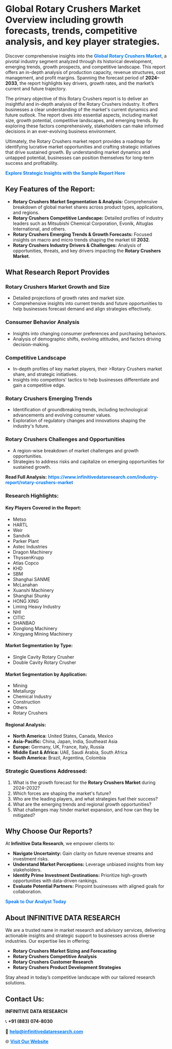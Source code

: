 <h1>Global Rotary Crushers Market Overview including growth forecasts, trends, competitive analysis, and key player strategies.</h1>
<p>
Discover comprehensive insights into the 
<a href="https://www.infinitivedataresearch.com/industry-report/rotary-crushers-market" rel="dofollow" style="color: #007BFF; text-decoration: none;"><strong>Global Rotary Crushers Market</strong></a>, a pivotal industry segment analyzed through its historical development, emerging trends, growth prospects, and competitive landscape. This report offers an in-depth analysis of production capacity, revenue structures, cost management, and profit margins. Spanning the forecast period of <strong>2024–2033</strong>, the report highlights key drivers, growth rates, and the market’s current and future trajectory.
</p>
<p>
The primary objective of this Rotary Crushers report is to deliver an insightful and in-depth analysis of the Rotary Crushers industry. It offers businesses a clear understanding of the market's current dynamics and future outlook. The report dives into essential aspects, including market size, growth potential, competitive landscapes, and emerging trends. By exploring these factors comprehensively, stakeholders can make informed decisions in an ever-evolving business environment.
</p>
<p>
Ultimately, the Rotary Crushers market report provides a roadmap for identifying lucrative market opportunities and crafting strategic initiatives that drive sustained growth. By understanding market dynamics and untapped potential, businesses can position themselves for long-term success and profitability.
</p>
<p>
<a href="https://www.infinitivedataresearch.com/request-sample/reportId=102951" style="color: #007BFF; text-decoration: none;"><strong>Explore Strategic Insights with the Sample Report Here</strong></a>
</p>

<h2>Key Features of the Report:</h2>
<ul>
<li><strong>Rotary Crushers Market Segmentation & Analysis:</strong> Comprehensive breakdown of global market shares across product types, applications, and regions.</li>
<li><strong>Rotary Crushers Competitive Landscape:</strong> Detailed profiles of industry leaders such as Mitsubishi Chemical Corporation, Evonik, Altuglas International, and others.</li>
<li><strong>Rotary Crushers Emerging Trends & Growth Forecasts:</strong> Focused insights on macro and micro trends shaping the market till <strong>2032</strong>.</li>
<li><strong>Rotary Crushers Industry Drivers & Challenges:</strong> Analysis of opportunities, threats, and key drivers impacting the <strong>Rotary Crushers Market</strong>.</li>
</ul>

<h2>What Research Report Provides</h2>
<h3>Rotary Crushers Market Growth and Size</h3>
<ul>
<li>Detailed projections of growth rates and market size.</li>
<li>Comprehensive insights into current trends and future opportunities to help businesses forecast demand and align strategies effectively.</li>
</ul>

<h3>Consumer Behavior Analysis</h3>
<ul>
<li>Insights into changing consumer preferences and purchasing behaviors.</li>
<li>Analysis of demographic shifts, evolving attitudes, and factors driving decision-making.</li>
</ul>

<h3>Competitive Landscape</h3>
<ul>
<li>In-depth profiles of key market players, their >Rotary Crushers market share, and strategic initiatives.</li>
<li>Insights into competitors' tactics to help businesses differentiate and gain a competitive edge.</li>
</ul>

<h3>Rotary Crushers Emerging Trends</h3>
<ul>
<li>Identification of groundbreaking trends, including technological advancements and evolving consumer values.</li>
<li>Exploration of regulatory changes and innovations shaping the industry's future.</li>
</ul>

<h3>Rotary Crushers Challenges and Opportunities</h3>
<ul>
<li>A region-wise breakdown of market challenges and growth opportunities.</li>
<li>Strategies to address risks and capitalize on emerging opportunities for sustained growth.</li>
</ul>
<p><strong>Read Full Analysis:</strong> <a href="https://www.infinitivedataresearch.com/industry-report/rotary-crushers-market" rel="dofollow" style="color: #007BFF; text-decoration: none;"><strong>https://www.infinitivedataresearch.com/industry-report/rotary-crushers-market</strong></a></p>
<h3>Research Highlights:</h3>
<h4>Key Players Covered in the Report:</h4>
<ul><li>Metso</li><li>HARTL</li><li>Weir</li><li>Sandvik</li><li>Parker Plant</li><li>Astec Industries</li><li>Dragon Machinery</li><li>ThyssenKrupp</li><li>Atlas Copco</li><li>KHD</li><li>SBM</li><li>Shanghai SANME</li><li>McLanahan</li><li>Xuanshi Machinery</li><li>Shanghai Shunky</li><li>HONG XING</li><li>Liming Heavy Industry</li><li>NHI</li><li>CITIC</li><li>SHANBAO</li><li>Donglong Machinery</li><li>Xingyang Mining Machinery</li></ul>
<h4>Market Segmentation by Type:</h4>
<ul><li>Single Cavity Rotary Crusher</li><li>Double Cavity Rotary Crusher</li></ul>
<h4>Market Segmentation by Application:</h4>
<ul><li>Mining</li><li>Metallurgy</li><li>Chemical Industry</li><li>Construction</li><li>Others</li><li>Rotary Crushers</li></ul>

<h4>Regional Analysis:</h4>
<ul>
<li><strong>North America:</strong> United States, Canada, Mexico</li>
<li><strong>Asia-Pacific:</strong> China, Japan, India, Southeast Asia</li>
<li><strong>Europe:</strong> Germany, UK, France, Italy, Russia</li>
<li><strong>Middle East & Africa:</strong> UAE, Saudi Arabia, South Africa</li>
<li><strong>South America:</strong> Brazil, Argentina, Colombia</li>
</ul>

<h3>Strategic Questions Addressed:</h3>
<ol>
<li>What is the growth forecast for the <strong>Rotary Crushers Market</strong> during 2024–2032?</li>
<li>Which forces are shaping the market's future?</li>
<li>Who are the leading players, and what strategies fuel their success?</li>
<li>What are the emerging trends and regional growth opportunities?</li>
<li>What challenges may hinder market expansion, and how can they be mitigated?</li>
</ol>

<h2>Why Choose Our Reports?</h2>
<p>At <strong>Infinitive Data Research</strong>, we empower clients to:</p>
<ul>
<li><strong>Navigate Uncertainty:</strong> Gain clarity on future revenue streams and investment risks.</li>
<li><strong>Understand Market Perceptions:</strong> Leverage unbiased insights from key stakeholders.</li>
<li><strong>Identify Prime Investment Destinations:</strong> Prioritize high-growth opportunities with data-driven rankings.</li>
<li><strong>Evaluate Potential Partners:</strong> Pinpoint businesses with aligned goals for collaboration.</li>
</ul>
<p><a href="https://www.infinitivedataresearch.com/industry-report/rotary-crushers-market" rel="dofollow" style="color: #007BFF; text-decoration: none;"><strong>Speak to Our Analyst Today</strong></a></p>

<h2>About INFINITIVE DATA RESEARCH</h2>
<p>We are a trusted name in market research and advisory services, delivering actionable insights and strategic support to businesses across diverse industries. Our expertise lies in offering:</p>
<ul>
<li><strong>Rotary Crushers Market Sizing and Forecasting</strong></li>
<li><strong>Rotary Crushers Competitive Analysis</strong></li>
<li><strong>Rotary Crushers Customer Research</strong></li>
<li><strong>Rotary Crushers Product Development Strategies</strong></li>
</ul>
<p>Stay ahead in today’s competitive landscape with our tailored research solutions.</p>

<h2>Contact Us:</h2>
<p><strong>INFINITIVE DATA RESEARCH</strong></p>
<p>📞 <strong>+91 (883) 074-8030</strong></p>
<p>📧 <strong><a href="mailto:help@infinitivedataresearch.com" style="color: #007BFF;">help@infinitivedataresearch.com</a></strong></p>
<p>🌐 <strong><a href="https://www.infinitivedataresearch.com" rel="dofollow" style="color: #007BFF;">Visit Our Website</a></strong></p>